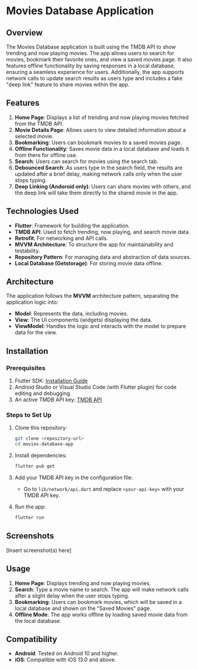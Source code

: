 


# Movies Database Application

## Overview

The Movies Database application is built using the TMDB API to show trending and now playing movies. The app allows users to search for movies, bookmark their favorite ones, and view a saved movies page. It also features offline functionality by saving responses in a local database, ensuring a seamless experience for users. Additionally, the app supports network calls to update search results as users type and includes a fake "deep link" feature to share movies within the app.

## Features

1. **Home Page**: Displays a list of trending and now playing movies fetched from the TMDB API.
2. **Movie Details Page**: Allows users to view detailed information about a selected movie.
3. **Bookmarking**: Users can bookmark movies to a saved movies page.
4. **Offline Functionality**: Saves movie data in a local database and loads it from there for offline use.
5. **Search**: Users can search for movies using the search tab.
6. **Debounced Search**: As users type in the search field, the results are updated after a brief delay, making network calls only when the user stops typing.
7. **Deep Linking (Andoroid only)**: Users can share movies with others, and the deep link will take them directly to the shared movie in the app.

## Technologies Used

* **Flutter**: Framework for building the application.
* **TMDB API**: Used to fetch trending, now playing, and search movie data.
* **Retrofit**: For networking and API calls.
* **MVVM Architecture**: To structure the app for maintainability and testability.
* **Repository Pattern**: For managing data and abstraction of data sources.
* **Local Database (Getstorage)**: For storing movie data offline.

## Architecture

The application follows the **MVVM** architecture pattern, separating the application logic into:

* **Model**: Represents the data, including movies.
* **View**: The UI components (widgets) displaying the data.
* **ViewModel**: Handles the logic and interacts with the model to prepare data for the view.

## Installation

### Prerequisites

1. Flutter SDK: [Installation Guide](https://flutter.dev/docs/get-started/install)
2. Android Studio or Visual Studio Code (with Flutter plugin) for code editing and debugging.
3. An active TMDB API key: [TMDB API](https://www.themoviedb.org/documentation/api)

### Steps to Set Up

1. Clone this repository:

   ```bash
   git clone <repository-url>
   cd movies-database-app
   ```

2. Install dependencies:

   ```bash
   flutter pub get
   ```

3. Add your TMDB API key in the configuration file:

   * Go to `lib/network/api.dart` and replace `<your-api-key>` with your TMDB API key.

4. Run the app:

   ```bash
   flutter run
   ```

## Screenshots

\[Insert screenshot(s) here]

## Usage

1. **Home Page**: Displays trending and now playing movies.
2. **Search**: Type a movie name to search. The app will make network calls after a slight delay when the user stops typing.
3. **Bookmarking**: Users can bookmark movies, which will be saved in a local database and shown on the "Saved Movies" page.
4. **Offline Mode**: The app works offline by loading saved movie data from the local database.

## Compatibility

* **Android**: Tested on Android 10 and higher.
* **iOS**: Compatible with iOS 13.0 and above.

